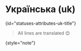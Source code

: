 # Українська (uk)
{id="statuses-attributes-uk-title"}

> All lines are translated 😊
>
{style="note"}

